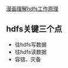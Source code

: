 [漫画理解hdfs工作原理](https://www.cnblogs.com/liuchuanfeng/p/7429070.html)

## hdfs关键三个点
- 往hdfs写数据
- 往hdfs读数据
- 容错、灾备
